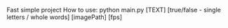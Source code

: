Fast simple project
How to use:
python main.py [TEXT] [true/false - single letters / whole words] [imagePath] [fps]
